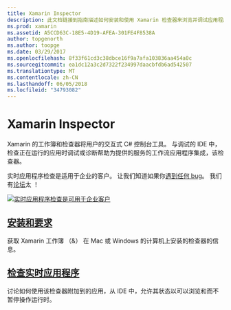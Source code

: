 ```yaml
---
title: Xamarin Inspector
description: 此文档链接到指南描述如何安装和使用 Xamarin 检查器来浏览并调试应用程序。
ms.prod: xamarin
ms.assetid: A5CCD63C-18E5-4D19-AFEA-301FE4F8538A
author: topgenorth
ms.author: toopge
ms.date: 03/29/2017
ms.openlocfilehash: 8f33f61cd3c38dbce16f9a7afa103836aa454a0c
ms.sourcegitcommit: ea1dc12a3c2d7322f234997daacbfdb6ad542507
ms.translationtype: MT
ms.contentlocale: zh-CN
ms.lasthandoff: 06/05/2018
ms.locfileid: "34793082"
---
```

# <a name="xamarin-inspector"></a>Xamarin Inspector

Xamarin 的工作簿和检查器将用户的交互式 C# 控制台工具。 与调试的 IDE 中，检查正在运行的应用时调试或诊断帮助为提供的服务的工作流应用程序集成，该检查器。

实时应用程序检查是适用于企业的客户。 让我们知道如果你[遇到任何 bug](~/tools/inspector/install.md#reporting-bugs)。 我们有[论坛](https://forums.xamarin.com/categories/inspector)太 ！

[![](images/interactive-1.0.0-bike-inspect-3d-small.png "实时应用程序检查是可用于企业客户")](images/interactive-1.0.0-bike-inspect-3d.png#lightbox)

## <a name="installation-and-requirementstoolsinspectorinstallmd"></a>[安装和要求](~/tools/inspector/install.md)

获取 Xamarin 工作簿 （&） 在 Mac 或 Windows 的计算机上安装的检查器的信息。

## <a name="inspecting-live-applicationstoolsinspectorinspectmd"></a>[检查实时应用程序](~/tools/inspector/inspect.md)

讨论如何使用该检查器附加到的应用，从 IDE 中，允许其状态以可以浏览和而不暂停操作运行时。


